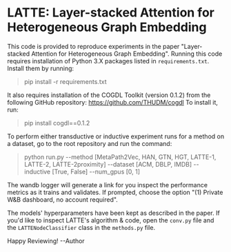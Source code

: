 # LATTE: Layer-stacked Attention for Heterogeneous Graph Embedding

This code is provided to reproduce experiments in the paper "Layer-stacked Attention for Heterogeneous Graph Embedding".
Running this code requires installation of Python 3.X packages listed in `requirements.txt`. Install them by running:
> pip install -r requirements.txt

It also requires installation of the COGDL Toolkit (version 0.1.2) from the following GitHub
repository: https://github.com/THUDM/cogdl
To install it, run:
> pip install cogdl==0.1.2

To perform either transductive or inductive experiment runs for a method on a dataset, go to the root repository and run
the command:
> python run.py --method [MetaPath2Vec, HAN, GTN, HGT, LATTE-1, LATTE-2, LATTE-2proximity] --dataset [ACM, DBLP, IMDB] --inductive [True, False] --num_gpus [0, 1]

The wandb logger will generate a link for you inspect the performance metrics as it trains and validates. If prompted, choose the
option "(1) Private W&B dashboard, no account required".

The models' hyperparameters have been kept as described in the paper. If you'd like to inspect LATTE's algorithm & code,
open the `conv.py` file and the `LATTENodeClassifier` class in the `methods.py` file.

Happy Reviewing!
--Author
